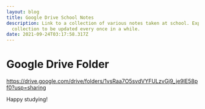 ```yaml
---
layout: blog
title: Google Drive School Notes
description: Link to a collection of various notes taken at school. Expect the
  collection to be updated every once in a while.
date: 2021-09-24T03:17:58.317Z
---
```

# Google Drive Folder

<https://drive.google.com/drive/folders/1vsRaa7O5svdVYFULzvGj9_je9lE58pf0?usp=sharing>

Happy studying!